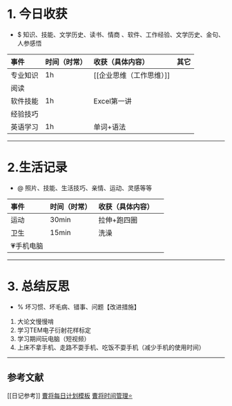 # 1. 今日收获
- $ 知识、技能、文学历史、读书、情商 、软件、工作经验、文学历史、金句、人参感悟

| 事件   | 时间（时常） | 收获（具体内容）       | 其它  |
| :--- | :----- | :------------- | --- |
| 专业知识 | 1h     | [[企业思维（工作思维）]] |     |
| 阅读   |        |                |     |
| 软件技能 | 1h     | Excel第一讲       |     |
| 经验技巧 |        |                |     |
| 英语学习 | 1h     | 单词+语法          |     |



---
# 2.生活记录
- @  照片、技能、生活技巧、亲情、运动、灵感等等

| 事件     | 时间（时常）    | 收获（具体内容） |     |
| :----- | :-------- | :------- | --- |
| 运动     | 30min     | 拉伸+跑四圈   |     |
| 卫生     | 15min<br> | 洗澡       |     |
| 💗手机电脑 |           |          |     |

---
# 3. 总结反思
- % 坏习惯、坏毛病、错事、问题【改进措施】
1. 大论文慢慢啃
2. 学习TEM电子衍射花样标定
3. 学习期间玩电脑（短视频）
4. 上床不拿手机、走路不耍手机、吃饭不耍手机（减少手机的使用时间）




---

## 参考文献

[[日记参考]]
[曹将每日计划模板](https://mp.weixin.qq.com/s/8LYri0lvPV5Y8snHqvpJ5g)
[曹将时间管理⭐](https://mp.weixin.qq.com/s/Z8l7B5iOoCGtjP_KvMjMxA)



